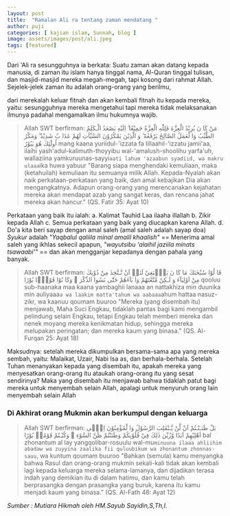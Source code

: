 ```yaml
---
layout: post
title:  "Ramalan Ali ra tentang zaman mendatang "
author: puji
categories: [ kajian islam, Sunnah, blog ]
image: assets/images/post/ali.jpeg
tags: [featured]
---
```



Dari 'Ali ra sesungguhnya ia berkata: Suatu zaman akan datang kepada manusia, di zaman
itu islam hanya tinggal nama, Al-Quran tinggal tulisan, dan masjid-masjid mereka megah-megah,
tapi kosong dari rahmat Allah. Sejelek-jelek zaman itu adalah orang-orang yang berilmu,

dari merekalah keluar fitnah dan akan kembali fitnah itu kepada mereka, yaitu: sesungguhnya mereka mengetahui tapi mereka
tidak melaksanakan ilmunya padahal mengamalkan ilmu hukumnya wajib.

> Allah SWT berfirman:
مَنْ كَا نَ يُرِيْدُ الْعِزَّةَ فَلِلّٰهِ الْعِزَّةُ جَمِيْعًا ۗ اِلَيْهِ يَصْعَدُ الْـكَلِمُ الطَّيِّبُ وَا لْعَمَلُ الصَّالِحُ يَرْفَعُهٗ ۗ وَ الَّذِيْنَ يَمْكُرُوْنَ السَّيِّاٰتِ لَهُمْ عَذَا بٌ شَدِيْدٌ ۗ وَمَكْرُ اُولٰٓئِكَ هُوَ يَبُوْرُ
mang kaana yuriidul-'izzata fa lillaahil-'izzatu jamii'aa, ilaihi yash'adul-kalimuth-thoyyibu wal-'amalush-shoolihu yarfa'uh, wallaziina yamkuruunas-sayyi`aati lahum 'azaabun syadiid, wa makru ulaaa`ika huwa yabuur
"Barang siapa menghendaki kemuliaan, maka (ketahuilah) kemuliaan itu semuanya milik Allah. Kepada-Nyalah akan naik perkataan-perkataan yang baik, dan amal kebajikan Dia akan mengangkatnya.
Adapun orang-orang yang merencanakan kejahatan mereka akan mendapat azab yang sangat keras, dan rencana jahat mereka akan hancur."
(QS. Fatir 35: Ayat 10)

Perkataan yang baik itu ialah:
a. Kalimat Tauhid Laa ilaaha illallah
b. Zikir kepada Allah
c. Semua perkataan yang baik yang diucapkan karena Allah.
d. Do'a kita beri sayap dengan amal saleh (amal saleh adalah sayap doa)
*Syukur* adalah _"Yaqbalul qaliila minal amalil khaalish"_ == Menerima amal saleh yang ikhlas sekecil apapun, _"wayutsibu 'alaihil jaziila minats tsawaabi'"_ == dan akan mengganjar kepadanya
dengan pahala yang banyak.

> Allah SWT berfirman:
قَا لُوْا سُبْحٰنَكَ مَا كَا نَ يَنْۢبَغِيْ لَنَاۤ اَنْ نَّـتَّخِذَ مِنْ دُوْنِكَ مِنْ اَوْلِيَآءَ وَ لٰـكِنْ مَّتَّعْتَهُمْ وَاٰ بَآءَهُمْ حَتّٰى نَسُوا الذِّكْرَ ۚ وَكَا نُوْا قَوْمًۢا بُوْرًا
qooluu sub-haanaka maa kaana yambaghii lanaaa an nattakhiza min duunika min auliyaaa`a wa laakim matta'tahum wa aabaaa`ahum hattaa nasuz-zikr, wa kaanuu qoumam buuroo
"Mereka (yang disembah itu) menjawab, Maha Suci Engkau, tidaklah pantas bagi kami mengambil pelindung selain Engkau, tetapi Engkau telah memberi mereka dan nenek moyang mereka kenikmatan hidup, sehingga mereka melupakan peringatan; dan mereka kaum yang binasa."
(QS. Al-Furqan 25: Ayat 18)

Maksudnya: setelah mereka dikumpulkan bersama-sama apa yang mereka sembah, yaitu: Malaikat, Uzair, Nabi Isa as, dan berhala-berhala.
Setelah Tuhan menanyakan kepada yang disembah itu, apakah mereka yang menyesatkan orang-orang itu ataukah orang-orang itu yang sesat sendirinya?
Maka yang disembah itu menjawab bahwa tidaklah patut bagi mereka untuk menyembah selain Allah, apalagi untuk menyuruh orang lain menyembah selain Allah

### Di Akhirat orang Mukmin akan berkumpul dengan keluarga

> Allah SWT berfirman:
بَلْ ظَنَـنْـتُمْ اَنْ لَّنْ يَّـنْقَلِبَ الرَّسُوْلُ وَا لْمُؤْمِنُوْنَ اِلٰۤى اَهْلِيْهِمْ اَبَدًا وَّزُيِّنَ ذٰلِكَ فِيْ قُلُوْبِكُمْ وَظَنَنْتُمْ ظَنَّ السَّوْءِ ۚ وَكُنْـتُمْ قَوْمًاۢ بُوْرًا
bal zhonantum al lay yangqolibar-rosuulu wal-mu`minuuna ilaaa ahliihim abadaw wa zuyyina zaalika fii quluubikum wa zhonantum zhonnas-sauu`, wa kuntum qoumam buuroo
"Bahkan (semula) kamu menyangka bahwa Rasul dan orang-orang mukmin sekali-kali tidak akan kembali lagi kepada keluarga mereka selama-lamanya, dan dijadikan terasa indah yang demikian itu di dalam hatimu, dan kamu telah berprasangka dengan prasangka yang buruk, karena itu kamu menjadi kaum yang binasa."
(QS. Al-Fath 48: Ayat 12)

*_Sumber : Mutiara Hikmah oleh HM.Sayub Sayidin,S,Th,I._*
